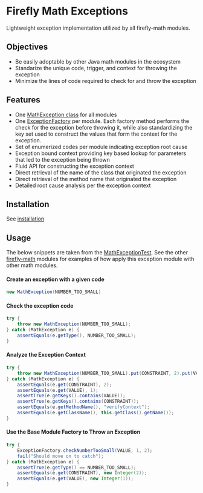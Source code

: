 # Firefly Math Exceptions

Lightweight exception implementation utilized by all firefly-math modules.

## Objectives
- Be easily adoptable by other Java math modules in the ecosystem
- Standarize the unique code, trigger, and context for throwing the exception
- Minimize the lines of code required to check for and throw the exception

## Features
- One [MathException class](https://github.com/firefly-math/firefly-math-exceptions/blob/master/src/main/java/com/fireflysemantics/math/exception/MathException.java) for all modules
- One [ExceptionFactory](https://github.com/firefly-math/firefly-math-exceptions/blob/master/src/main/java/com/fireflysemantics/math/exception/ExceptionFactory.java) per module.  Each factory method performs the check for the exception before throwing it, while also standardizing the key set used to construct the values that form the context for the exception.
- Set of enumerized codes per module indicating exception root cause
- Exception bound context providing key based lookup for parameters that led to the exception being thrown
- Fluid API for constructing the exception context
- Direct retrieval of the name of the class that originated the exception
- Direct retrieval of the method name that originated the exception
- Detailed root cause analysis per the exception context


## Installation

See [installation](https://github.com/firefly-math/firefly-math#installation)

## Usage

The below snippets are taken from the [MathExceptionTest](https://github.com/firefly-math/firefly-math-exceptions/blob/master/src/test/java/com/fireflysemantics/math/exceptions/MathExceptionTest.java).  See the other [firefly-math](https://github.com/firefly-math) modules for examples of how apply this exception module with other math modules. 

#### Create an exception with a given code 
``` java
new MathException(NUMBER_TOO_SMALL)
```

#### Check the exception code
``` java
try {
    throw new MathException(NUMBER_TOO_SMALL);
} catch (MathException e) {
    assertEquals(e.getType(), NUMBER_TOO_SMALL);
}
```

#### Analyze the Exception Context

``` java
try {
    throw new MathException(NUMBER_TOO_SMALL).put(CONSTRAINT, 2).put(VALUE, 1);
} catch (MathException e) {
    assertEquals(e.get(CONSTRAINT), 2);
    assertEquals(e.get(VALUE), 1);
    assertTrue(e.getKeys().contains(VALUE));
    assertTrue(e.getKeys().contains(CONSTRAINT));
    assertEquals(e.getMethodName(), "verifyContext");
    assertEquals(e.getClassName(), this.getClass().getName());
}
```

#### Use the Base Module Factory to Throw an Exception
``` java
try {
    ExceptionFactory.checkNumberTooSmall(VALUE, 1, 2);
    fail("Should move on to catch");
} catch (MathException e) {
    assertTrue(e.getType() == NUMBER_TOO_SMALL);
    assertEquals(e.get(CONSTRAINT), new Integer(2));
    assertEquals(e.get(VALUE), new Integer(1));
}
```
